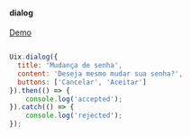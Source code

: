 #### dialog 

[Demo](https://jsfiddle.net/488c3j2r/4/)

```javascript

Uix.dialog({
  title: 'Mudança de senha', 
  content: 'Deseja mesmo mudar sua senha?',
  buttons: ['Cancelar', 'Aceitar']
}).then(() => {
    console.log('accepted');
}).catch(() => {
    console.log('rejected');
});

```


